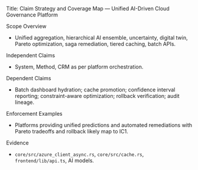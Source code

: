 Title: Claim Strategy and Coverage Map — Unified AI-Driven Cloud Governance Platform

Scope Overview
- Unified aggregation, hierarchical AI ensemble, uncertainty, digital twin, Pareto optimization, saga remediation, tiered caching, batch APIs.

Independent Claims
- System, Method, CRM as per platform orchestration.

Dependent Claims
- Batch dashboard hydration; cache promotion; confidence interval reporting; constraint-aware optimization; rollback verification; audit lineage.

Enforcement Examples
- Platforms providing unified predictions and automated remediations with Pareto tradeoffs and rollback likely map to IC1.

Evidence
- `core/src/azure_client_async.rs`, `core/src/cache.rs`, `frontend/lib/api.ts`, AI models.


